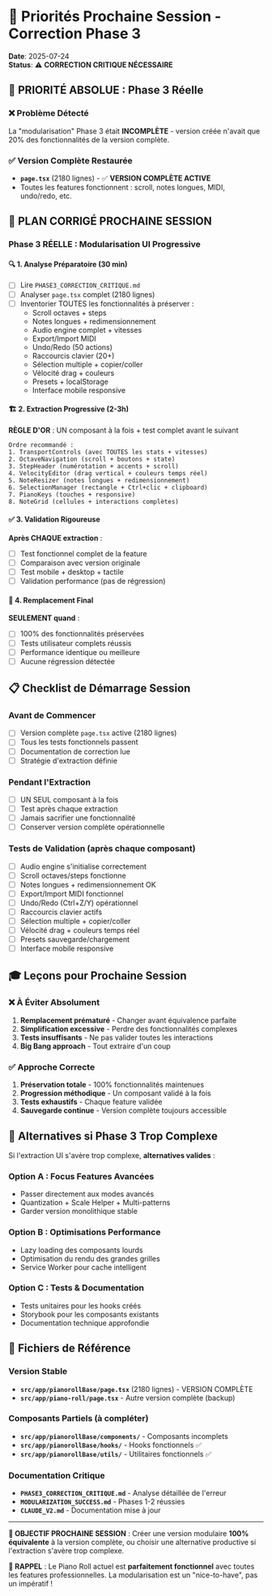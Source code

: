 # 🎯 Priorités Prochaine Session - Correction Phase 3

**Date**: 2025-07-24  
**Status**: ⚠️ **CORRECTION CRITIQUE NÉCESSAIRE**

## 🚨 **PRIORITÉ ABSOLUE : Phase 3 Réelle**

### **❌ Problème Détecté**
La "modularisation" Phase 3 était **INCOMPLÈTE** - version créée n'avait que 20% des fonctionnalités de la version complète.

### **✅ Version Complète Restaurée**
- **`page.tsx`** (2180 lignes) - ✅ **VERSION COMPLÈTE ACTIVE**
- Toutes les features fonctionnent : scroll, notes longues, MIDI, undo/redo, etc.

## 🎯 **PLAN CORRIGÉ PROCHAINE SESSION**

### **Phase 3 RÉELLE : Modularisation UI Progressive**

#### **🔍 1. Analyse Préparatoire (30 min)**
- [ ] Lire `PHASE3_CORRECTION_CRITIQUE.md`
- [ ] Analyser `page.tsx` complet (2180 lignes)
- [ ] Inventorier TOUTES les fonctionnalités à préserver :
  - Scroll octaves + steps
  - Notes longues + redimensionnement  
  - Audio engine complet + vitesses
  - Export/Import MIDI
  - Undo/Redo (50 actions)
  - Raccourcis clavier (20+)
  - Sélection multiple + copier/coller
  - Vélocité drag + couleurs
  - Presets + localStorage
  - Interface mobile responsive

#### **🏗️ 2. Extraction Progressive (2-3h)**

**RÈGLE D'OR** : UN composant à la fois + test complet avant le suivant

```
Ordre recommandé :
1. TransportControls (avec TOUTES les stats + vitesses)
2. OctaveNavigation (scroll + boutons + state)  
3. StepHeader (numérotation + accents + scroll)
4. VelocityEditor (drag vertical + couleurs temps réel)
5. NoteResizer (notes longues + redimensionnement)
6. SelectionManager (rectangle + Ctrl+clic + clipboard)
7. PianoKeys (touches + responsive)
8. NoteGrid (cellules + interactions complètes)
```

#### **✅ 3. Validation Rigoureuse**
**Après CHAQUE extraction** :
- [ ] Test fonctionnel complet de la feature
- [ ] Comparaison avec version originale
- [ ] Test mobile + desktop + tactile
- [ ] Validation performance (pas de régression)

#### **🔄 4. Remplacement Final**
**SEULEMENT quand** :
- [ ] 100% des fonctionnalités préservées
- [ ] Tests utilisateur complets réussis
- [ ] Performance identique ou meilleure
- [ ] Aucune régression détectée

## 📋 **Checklist de Démarrage Session**

### **Avant de Commencer**
- [ ] Version complète `page.tsx` active (2180 lignes)
- [ ] Tous les tests fonctionnels passent
- [ ] Documentation de correction lue
- [ ] Stratégie d'extraction définie

### **Pendant l'Extraction**
- [ ] UN SEUL composant à la fois
- [ ] Test après chaque extraction
- [ ] Jamais sacrifier une fonctionnalité
- [ ] Conserver version complète opérationnelle

### **Tests de Validation (après chaque composant)**
- [ ] Audio engine s'initialise correctement
- [ ] Scroll octaves/steps fonctionne
- [ ] Notes longues + redimensionnement OK
- [ ] Export/Import MIDI fonctionnel
- [ ] Undo/Redo (Ctrl+Z/Y) opérationnel
- [ ] Raccourcis clavier actifs
- [ ] Sélection multiple + copier/coller
- [ ] Vélocité drag + couleurs temps réel
- [ ] Presets sauvegarde/chargement
- [ ] Interface mobile responsive

## 🎓 **Leçons pour Prochaine Session**

### **❌ À Éviter Absolument**
1. **Remplacement prématuré** - Changer avant équivalence parfaite
2. **Simplification excessive** - Perdre des fonctionnalités complexes
3. **Tests insuffisants** - Ne pas valider toutes les interactions
4. **Big Bang approach** - Tout extraire d'un coup

### **✅ Approche Correcte**
1. **Préservation totale** - 100% fonctionnalités maintenues
2. **Progression méthodique** - Un composant validé à la fois  
3. **Tests exhaustifs** - Chaque feature validée
4. **Sauvegarde continue** - Version complète toujours accessible

## 🚀 **Alternatives si Phase 3 Trop Complexe**

Si l'extraction UI s'avère trop complexe, **alternatives valides** :

### **Option A : Focus Features Avancées**
- Passer directement aux modes avancés
- Quantization + Scale Helper + Multi-patterns
- Garder version monolithique stable

### **Option B : Optimisations Performance**
- Lazy loading des composants lourds
- Optimisation du rendu des grandes grilles
- Service Worker pour cache intelligent

### **Option C : Tests & Documentation**
- Tests unitaires pour les hooks créés
- Storybook pour les composants existants
- Documentation technique approfondie

## 📁 **Fichiers de Référence**

### **Version Stable**
- **`src/app/pianorollBase/page.tsx`** (2180 lignes) - VERSION COMPLÈTE
- **`src/app/piano-roll/page.tsx`** - Autre version complète (backup)

### **Composants Partiels (à compléter)**
- **`src/app/pianorollBase/components/`** - Composants incomplets
- **`src/app/pianorollBase/hooks/`** - Hooks fonctionnels ✅
- **`src/app/pianorollBase/utils/`** - Utilitaires fonctionnels ✅

### **Documentation Critique**
- **`PHASE3_CORRECTION_CRITIQUE.md`** - Analyse détaillée de l'erreur
- **`MODULARIZATION_SUCCESS.md`** - Phases 1-2 réussies
- **`CLAUDE_V2.md`** - Documentation mise à jour

---

**🎯 OBJECTIF PROCHAINE SESSION** : Créer une version modulaire **100% équivalente** à la version complète, ou choisir une alternative productive si l'extraction s'avère trop complexe.

**📌 RAPPEL** : Le Piano Roll actuel est **parfaitement fonctionnel** avec toutes les features professionnelles. La modularisation est un "nice-to-have", pas un impératif !